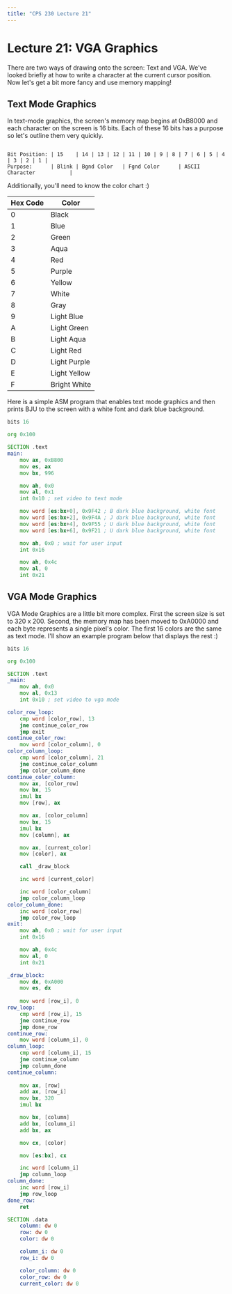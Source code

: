 ```yaml
---
title: "CPS 230 Lecture 21"
---
```


# Lecture 21: VGA Graphics

There are two ways of drawing onto the screen: Text and VGA.  We've looked briefly at how to write a character at the current cursor position.  Now let's get a bit more fancy and use memory mapping!

## Text Mode Graphics

In text-mode graphics, the screen's memory map begins at 0xB8000 and each character on the screen is 16 bits.  Each of these 16 bits has a purpose so let's outline them very quickly.

``` text

Bit Position: | 15    | 14 | 13 | 12 | 11 | 10 | 9 | 8 | 7 | 6 | 5 | 4 | 3 | 2 | 1 |
Purpose:      | Blink | Bgnd Color   | Fgnd Color      | ASCII Character           |

```

Additionally, you'll need to know the color chart :)

| Hex Code | Color | 
| --- | --- |
| 0 | Black |
| 1 | Blue |
| 2 | Green |
| 3 | Aqua |
| 4 | Red |
| 5 | Purple |
| 6 | Yellow |
| 7 | White |
| 8 | Gray |
| 9 | Light Blue |
| A | Light Green |
| B | Light Aqua |
| C | Light Red |
| D | Light Purple |
| E | Light Yellow |
| F | Bright White |

Here is a simple ASM program that enables text mode graphics and then prints BJU to the screen with a white font and dark blue background.

``` asm
bits 16

org 0x100

SECTION .text
main:
	mov ax, 0xB800
	mov es, ax
	mov bx, 996

	mov ah, 0x0
	mov al, 0x1
	int 0x10 ; set video to text mode

	mov word [es:bx+0], 0x9F42 ; B dark blue background, white font
	mov word [es:bx+2], 0x9F4A ; J dark blue background, white font
	mov word [es:bx+4], 0x9F55 ; U dark blue background, white font
	mov word [es:bx+6], 0x9F21 ; U dark blue background, white font

	mov ah, 0x0 ; wait for user input
	int 0x16

	mov ah, 0x4c
	mov al, 0
	int 0x21
```

## VGA Mode Graphics

VGA Mode Graphics are a little bit more complex.  First the screen size is set to 320 x 200.  Second, the memory map has been moved to 0xA0000 and each byte represents a single pixel's color.  The first 16 colors are the same as text mode.  I'll show an example program below that displays the rest :)

``` asm
bits 16

org 0x100

SECTION .text
_main:
	mov ah, 0x0
	mov al, 0x13
	int 0x10 ; set video to vga mode

color_row_loop:
	cmp word [color_row], 13
	jne continue_color_row
	jmp exit
continue_color_row:
	mov word [color_column], 0
color_column_loop:
	cmp word [color_column], 21
	jne continue_color_column
	jmp color_column_done
continue_color_column:
	mov ax, [color_row]
	mov bx, 15
	imul bx
	mov [row], ax

	mov ax, [color_column]
	mov bx, 15
	imul bx
	mov [column], ax

	mov ax, [current_color]
	mov [color], ax

	call _draw_block

	inc word [current_color]

	inc word [color_column]
	jmp color_column_loop
color_column_done:
	inc word [color_row]
	jmp color_row_loop
exit:
	mov ah, 0x0 ; wait for user input
	int 0x16

	mov ah, 0x4c
	mov al, 0
	int 0x21

_draw_block:
	mov dx, 0xA000
	mov es, dx
	
	mov word [row_i], 0
row_loop:
	cmp word [row_i], 15
	jne continue_row
	jmp done_row
continue_row:
	mov word [column_i], 0
column_loop:
	cmp word [column_i], 15
	jne continue_column
	jmp column_done
continue_column:
	
	mov ax, [row]
	add ax, [row_i]
	mov bx, 320
	imul bx

	mov bx, [column]
	add bx, [column_i]
	add bx, ax

	mov cx, [color]

	mov [es:bx], cx

	inc word [column_i]
	jmp column_loop
column_done:
	inc word [row_i]
	jmp row_loop
done_row:
	ret

SECTION .data
	column: dw 0
	row: dw 0
	color: dw 0

	column_i: dw 0
	row_i: dw 0

	color_column: dw 0
	color_row: dw 0
	current_color: dw 0
```